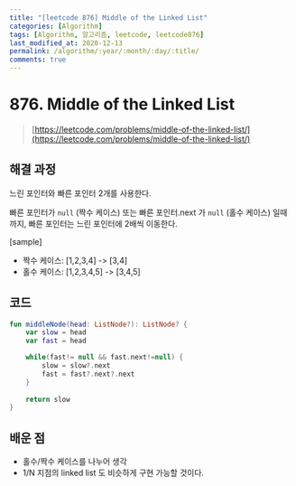 ```yaml
---
title: "[leetcode 876] Middle of the Linked List"
categories: [Algorithm]
tags: [Algorithm, 알고리즘, leetcode, leetcode876]
last_modified_at: 2020-12-13
permalink: /algorithm/:year/:month/:day/:title/
comments: true
---
```


# 876. Middle of the Linked List
> [https://leetcode.com/problems/middle-of-the-linked-list/](https://leetcode.com/problems/middle-of-the-linked-list/)

## 해결 과정
느린 포인터와 빠른 포인터 2개를 사용한다.

빠른 포인터가 `null` (짝수 케이스) 또는 빠른 포인터.next 가 `null` (홀수 케이스) 일때까지, 빠른 포인터는 느린 포인터에 2배씩 이동한다.

[sample]
* 짝수 케이스: [1,2,3,4] -> [3,4]
* 홀수 케이스: [1,2,3,4,5] -> [3,4,5]

## 코드
```kotlin
fun middleNode(head: ListNode?): ListNode? {
    var slow = head
    var fast = head

    while(fast!= null && fast.next!=null) {
        slow = slow?.next
        fast = fast?.next?.next
    }
    
    return slow
}
```

## 배운 점
* 홀수/짝수 케이스를 나누어 생각
* 1/N 지점의 linked list 도 비슷하게 구현 가능할 것이다.
